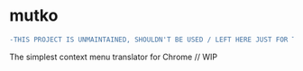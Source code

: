 # mutko

```diff
-THIS PROJECT IS UNMAINTAINED, SHOULDN'T BE USED / LEFT HERE JUST FOR THE HISTORICAL PURPOSES
```

The simplest context menu translator for Chrome // WIP
